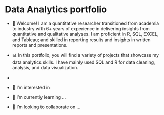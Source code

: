 # Data Analytics portfolio

- 👋 Welcome! I am a quantitative researcher transitioned from academia to industry with 6+ years of experience in delivering insights from quantitative and qualitative analyses.
I am proficient in R, SQL, EXCEL, and Tableau; and skilled in reporting results and insights in written reports and presentations. 

- 📊 In this portfolio, you will find a variety of projects that showcase my data analytics skills. I have mainly used SQL and R for data cleaning, analysis, and data visualization. 
- 
- 👀 I’m interested in 
- 🌱 I’m currently learning ...

- 💞️ I’m looking to collaborate on ...



<!---
kwatprojects/kwatprojects is a ✨ special ✨ repository because its `README.md` (this file) appears on your GitHub profile.
You can click the Preview link to take a look at your changes.
--->

